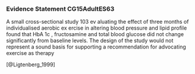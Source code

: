 ### Evidence Statement CG15AdultES63
A small cross-sectional study 103 ev aluating the effect of three months of individualised aerobic ex ercise in altering blood pressure and lipid profile found that HbA 1c , fructosamine and total blood glucose did not change significantly from baseline levels. The design of the study would not represent a sound basis for supporting a recommendation for advocating exercise as therapy



[@Ligtenberg_1999]
